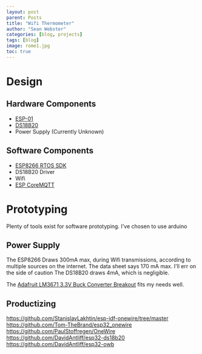 ```yaml
---
layout: post
parent: Posts
title: "Wifi Thermometer"
author: "Sean Webster"
categories: [blog, projects]
tags: [blog]
image: rome1.jpg
toc: true
---
```





# Design
## Hardware Components
- [ESP-01](https://www.microchip.ua/wireless/esp01.pdf)
- [DS18B20](https://www.analog.com/media/en/technical-documentation/data-sheets/DS18B20.pdf)
- Power Supply (Currently Unknown)
  
## Software Components
- [ESP8266 RTOS SDK](https://github.com/espressif/ESP8266_RTOS_SDK/tree/master)
- DS18B20 Driver
- Wifi
- [ESP CoreMQTT](https://github.com/espressif/esp-freertos-coremqtt)


# Prototyping

Plenty of tools exist for software prototyping. I've chosen to use arduino

## Power Supply
The ESP8266 Draws 300mA max, during Wifi transmissions, according to multiple sources on the internet. The data sheet says 170 mA max. I'll err on the side of caution
The DS18B20 draws 4mA, which is negligible.

The [Adafruit LM3671 3.3V Buck Converter Breakout](https://www.adafruit.com/product/2745) fits my needs well.









## Productizing
https://github.com/StanislavLakhtin/esp-idf-onewire/tree/master
https://github.com/Tom-TheBrand/esp32_onewire
https://github.com/PaulStoffregen/OneWire
https://github.com/DavidAntliff/esp32-ds18b20
https://github.com/DavidAntliff/esp32-owb
